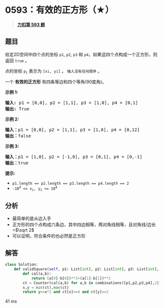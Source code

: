 # 0593：有效的正方形（★）


> <u>**[力扣第 593 题](https://leetcode.cn/problems/valid-square/)**</u>

## 题目

<p>给定2D空间中四个点的坐标 <code>p1</code>, <code>p2</code>, <code>p3</code> 和 <code>p4</code>，如果这四个点构成一个正方形，则返回 <code>true</code> 。</p>

<p>点的坐标 <code>p<sub>i</sub></code> 表示为 <code>[xi, yi]</code> 。 <code>输入没有任何顺序</code> 。</p>

<p>一个 <strong>有效的正方形</strong> 有四条等边和四个等角(90度角)。</p>



<p><strong>示例 1:</strong></p>

<pre>
<strong>输入:</strong> p1 = [0,0], p2 = [1,1], p3 = [1,0], p4 = [0,1]
<strong>输出:</strong> True
</pre>

<p><strong>示例 2:</strong></p>

<pre>
<strong>输入：</strong>p1 = [0,0], p2 = [1,1], p3 = [1,0], p4 = [0,12]
<b>输出：</b>false
</pre>

<p><strong>示例 3:</strong></p>

<pre>
<b>输入：</b>p1 = [1,0], p2 = [-1,0], p3 = [0,1], p4 = [0,-1]
<b>输出：</b>true
</pre>



<p><strong>提示:</strong></p>

<ul>
<li><code>p1.length == p2.length == p3.length == p4.length == 2</code></li>
<li><code>-10<sup>4</sup> &lt;= x<sub>i</sub>, y<sub>i</sub> &lt;= 10<sup>4</sup></code></li>
</ul>




## 分析

- 最简单的是从边入手
- 正方形的四个点构成六条边，其中四边相等，两对角线相等，且对角线/边长=$\sqrt 2$
- 可以证明，符合条件的也必然是正方形

## 解答


```python
class Solution:
    def validSquare(self, p1: List[int], p2: List[int], p3: List[int], p4: List[int]) -> bool:
        def cal(a,b):
            return (a[0]-b[0])**2+(a[1]-b[1])**2
        ct = Counter(cal(a,b) for a,b in combinations([p1,p2,p3,p4],2))
        x,y = min(ct),max(ct)
        return y==x*2 and ct[x]==4 and ct[y]==2
```
41 ms
